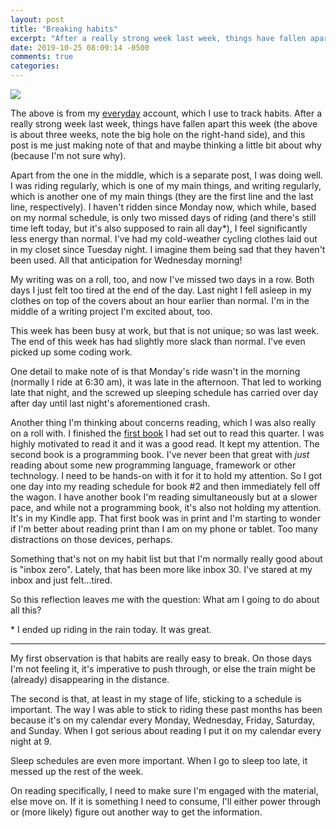 ```yaml
---
layout: post
title: "Breaking habits"
excerpt: "After a really strong week last week, things have fallen apart this week"
date: 2019-10-25 08:09:14 -0500
comments: true
categories: 
---
```


![]({{site.url}}/assets/2019/10/everyday.png)

The above is from my [everyday](http://everyday.app) account, which I use to track habits. After a really strong week last week, things have fallen apart this week (the above is about three weeks, note the big hole on the right-hand side), and this post is me just making note of that and maybe thinking a little bit about why (because I'm not sure why).

Apart from the one in the middle, which is a separate post, I was doing well. I was riding regularly, which is one of my main things, and writing regularly, which is another one of my main things (they are the first line and the last line, respectively). I haven't ridden since Monday now, which while, based on my normal schedule, is only two missed days of riding (and there's still time left today, but it's also supposed to rain all day\*), I feel significantly less energy than normal. I've had my cold-weather cycling clothes laid out in my closet since Tuesday night. I imagine them being sad that they haven't been used. All that anticipation for Wednesday morning!

My writing was on a roll, too, and now I've missed two days in a row. Both days I just felt too tired at the end of the day. Last night I fell asleep in my clothes on top of the covers about an hour earlier than normal. I'm in the middle of a writing project I'm excited about, too.

This week has been busy at work, but that is not unique; so was last week. The end of this week has had slightly more slack than normal. I've even picked up some coding work.

One detail to make note of is that Monday's ride wasn't in the morning (normally I ride at 6:30 am), it was late in the afternoon. That led to working late that night, and the screwed up sleeping schedule has carried over day after day until last night's aforementioned crash.

Another thing I'm thinking about concerns reading, which I was also really on a roll with. I finished the [first book](https://www.lethain.com/elegant-puzzle/) I had set out to read this quarter. I was highly motivated to read it and it was a good read. It kept my attention. The second book is a programming book. I've never been that great with _just_ reading about some new programming language, framework or other technology. I need to be hands-on with it for it to hold my attention. So I got one day into my reading schedule for book #2 and then immediately fell off the wagon. I have another book I'm reading simultaneously but at a slower pace, and while not a programming book, it's also not holding my attention. It's in my Kindle app. That first book was in print and I'm starting to wonder if I'm better about reading print than I am on my phone or tablet. Too many distractions on those devices, perhaps.

Something that's not on my habit list but that I'm normally really good about is "inbox zero". Lately, that has been more like inbox 30. I've stared at my inbox and just felt...tired. 

So this reflection leaves me with the question: What am I going to do about all this?

\* I ended up riding in the rain today. It was great.

---

My first observation is that habits are really easy to break. On those days I'm not feeling it, it's imperative to push through, or else the train might be (already) disappearing in the distance.

The second is that, at least in my stage of life, sticking to a schedule is important. The way I was able to stick to riding these past months has been because it's on my calendar every Monday, Wednesday, Friday, Saturday, and Sunday. When I got serious about reading I put it on my calendar every night at 9.

Sleep schedules are even more important. When I go to sleep too late, it messed up the rest of the week.

On reading specifically, I need to make sure I'm engaged with the material, else move on. If it is something I need to consume, I'll either power through or (more likely) figure out another way to get the information.
